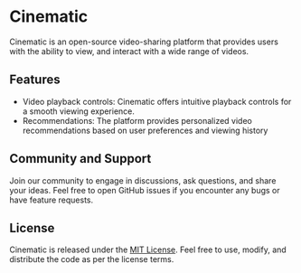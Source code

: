 # Cinematic

Cinematic is an open-source video-sharing platform that provides users with the ability to view, and interact with a wide range of videos.

## Features

- Video playback controls: Cinematic offers intuitive playback controls for a smooth viewing experience.
- Recommendations: The platform provides personalized video recommendations based on user preferences and viewing history

<!-- ## Contribution Guidelines

We welcome contributions from the community to make Cinematic even better. If you're interested in contributing, please follow these steps:

1. Fork the repository and create a new branch for your feature or bug fix.
2. Make your changes, ensuring adherence to the coding style and guidelines.
3. Test your changes thoroughly.
4. Submit a pull request, describing the changes you've made and the purpose behind them.
5. Our team will review your contribution and provide feedback or merge it if appropriate.

We appreciate your support in making Cinematic a robust and user-friendly video-sharing platform. -->

## Community and Support

Join our community to engage in discussions, ask questions, and share your ideas. Feel free to open GitHub issues if you encounter any bugs or have feature requests.

## License

Cinematic is released under the [MIT License](https://opensource.org/licenses/MIT). Feel free to use, modify, and distribute the code as per the license terms.
